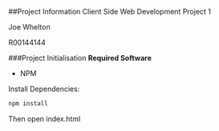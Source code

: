 ##Project Information
Client Side Web Development Project 1

Joe Whelton

R00144144

###Project Initialisation
**Required Software**
- NPM

Install Dependencies:
```javascript
npm install
```
Then open index.html
